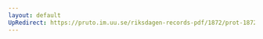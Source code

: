 ```yaml
---
layout: default
UpRedirect: https://pruto.im.uu.se/riksdagen-records-pdf/1872/prot-1872--ak--427/prot-1872--ak--427_012.pdf
---
```

